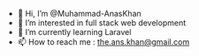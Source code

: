 - 👋 Hi, I’m @Muhammad-AnasKhan
- 👀 I’m interested in full stack web development
- 🌱 I’m currently learning Laravel
- 📫 How to reach me : the.ans.khan@gmail.com

<!---
Muhammad-AnasKhan/Muhammad-AnasKhan is a ✨ special ✨ repository because its `README.md` (this file) appears on your GitHub profile.
You can click the Preview link to take a look at your changes.
--->

